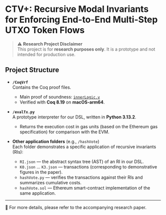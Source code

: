 # CTV+: Recursive Modal Invariants for Enforcing End-to-End Multi-Step UTXO Token Flows

> ⚠️ **Research Project Disclaimer**  
> This project is for **research purposes only**. It is a prototype and not intended for production use.  

## Project Structure

- **`/CoqVrf`**  
  Contains the Coq proof files.  
  - Main proof of soundness: [`innerLogic.v`](CoqVrf/innerLogic.v)  
  - Verified with **Coq 8.19** on **macOS-arm64**.

- **`/evalTx.py`**  
  A prototype interpreter for our DSL, written in **Python 3.13.2**.  
  - Returns the execution cost in gas units (based on the Ethereum gas specification) for comparison with the EVM.  

- **Other application folders** (e.g., `/hashVote`)  
  Each folder demonstrates a specific application of recursive invariants (RIs):  
  - `RI.json` — the abstract syntax tree (AST) of an RI in our DSL.  
  - `K0.json` … `K3.json` — transactions (corresponding to demonstrative figures in the paper).  
  - `hashVote.py` — verifies the transactions against their RIs and summarizes cumulative costs.  
  - `hashVote.sol` — Ethereum smart-contract implementation of the same application.  

---

📖 For more details, please refer to the accompanying research paper.